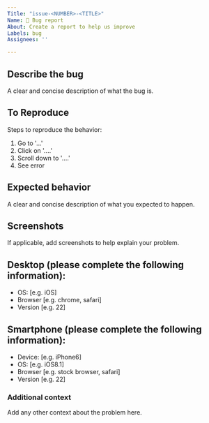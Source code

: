 ```yaml
---
Title: "issue-<NUMBER>-<TITLE>"
Name: 🐛 Bug report
About: Create a report to help us improve
Labels: bug
Assignees: ''

---
```


## **Describe the bug**
A clear and concise description of what the bug is.

## **To Reproduce**
Steps to reproduce the behavior:
1. Go to '...'
2. Click on '....'
3. Scroll down to '....'
4. See error

## **Expected behavior**
A clear and concise description of what you expected to happen.

## **Screenshots**
If applicable, add screenshots to help explain your problem.

## **Desktop (please complete the following information):**
 - OS: [e.g. iOS]
 - Browser [e.g. chrome, safari]
 - Version [e.g. 22]

## **Smartphone (please complete the following information):**
 - Device: [e.g. iPhone6]
 - OS: [e.g. iOS8.1]
 - Browser [e.g. stock browser, safari]
 - Version [e.g. 22]

### **Additional context**
Add any other context about the problem here.
